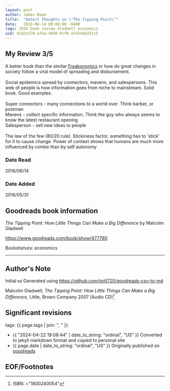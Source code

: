```yaml
---
layout: post
author: James Rowe
title:  "Detect Thoughts on \"The Tipping Point\""
date:   2016-06-14 00:00:00 -0400
tags: 2016 book review Gladwell economics
uid: 91d2c578-afda-4850-9cf6-a7d34ab251c5
---
```




## My Review 3/5

A better book than the similar [Freakonomics](https://www.goodreads.com/book/show/1202) or how do great changes in society follow a viral model of spreading and disbursement.<br/><br/>Social epidemics spread by connectors, mavens, and salespersons. This web of people is how information goes from niche to mainstream. Solid book. Good examples.<br/><br/>Super connectors - many connections to a world over. Think barber, or postman<br/>Mavens - collect specific information. Think the guy who always seems to know the latest restaurant opening<br/>Salesperson - sell new ideas to people<br/><br/>The law of the few (80/20 rule). Stickiness factor, something has to 'stick' for it to cause change. Power of context shows that humans are much more influenced by contex than by self autonomy

### Date Read
2016/06/14

### Date Added
2016/05/31

## Goodreads book information

*The Tipping Point: How Little Things Can Make a Big Difference* by Malcolm Gladwell

https://www.goodreads.com/book/show/477780

Bookshelves: economics

---

## Author's Note

Initial `md` Generated using https://github.com/jsr6720/goodreads-csv-to-md

Malcolm Gladwell, *The Tipping Point: How Little Things Can Make a Big Difference*,  Little, Brown  Company 2007 (Audio CD)[^1]

## Significant revisions

tags: {{ page.tags | join: ", " }} <!-- todo move this somewhere -->

- {{ "2024-04-22 19:08:44" | date_to_string: "ordinal", "US" }} Converted to jekyll markdown format and copied to personal site
- {{ page.date | date_to_string: "ordinal", "US" }} Originally published on [goodreads](https://www.goodreads.com)

## EOF/Footnotes

[^1]: ISBN: ="1600240054"